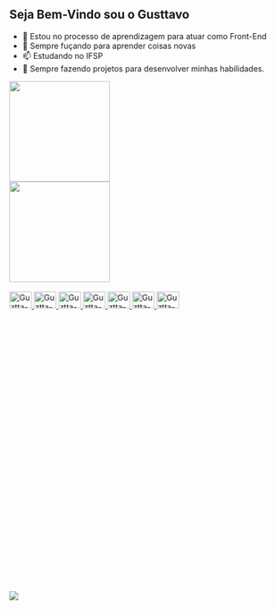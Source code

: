 ## Seja Bem-Vindo sou o Gusttavo

- 🔭 Estou no processo de aprendizagem para atuar como Front-End 
- 💬 Sempre fuçando para aprender coisas novas
- 📫 Estudando no IFSP
- 🧐 Sempre fazendo projetos para desenvolver minhas habilidades.
<div>
    <a href="https://beacons.ai/Guztta-B">
    <img height="180em" src="https://github-readme-stats.vercel.app/api?username=Guztta-B&show_icons=true&theme=dark&include_all_commits=true&count_private=true"/><br>
    <img height="180em" src="https://github-readme-stats.vercel.app/api/top-langs/?username=Guztta-B&layout=compact&langs_count=16&theme=dark"/>
</div>


<div style="display: inline_block"><br> 
   <img alt="Guztta-Arduino" height="30" width="40" src="https://cdn.jsdelivr.net/gh/devicons/devicon@latest/icons/arduino/arduino-original-wordmark.svg" />
  <img alt="Guztta-Azure" height="30" width="40" src="https://cdn.jsdelivr.net/gh/devicons/devicon@latest/icons/azure/azure-original-wordmark.svg">
   <img alt="Guztta-Canva" height="30" width="40" src="https://cdn.jsdelivr.net/gh/devicons/devicon@latest/icons/canva/canva-original.svg" />
  <img  alt="Guztta-HTML" height="30" width="40" src="https://cdn.jsdelivr.net/gh/devicons/devicon@latest/icons/html5/html5-original.svg" />
 <img alt="Guztta-CSS" height="30" width="40" src="https://cdn.jsdelivr.net/gh/devicons/devicon@latest/icons/css3/css3-original.svg" />
<img alt="Guztta-JavaScript" height="30" width="40" src="https://cdn.jsdelivr.net/gh/devicons/devicon@latest/icons/javascript/javascript-original.svg" />
 <img alt="Guztta-PHP" height="30" width="40" src="https://cdn.jsdelivr.net/gh/devicons/devicon@latest/icons/php/php-original.svg" />
   <svg viewBox="0 0 128 128">
  <img src="https://cdn.jsdelivr.net/gh/devicons/devicon@latest/icons/python/python-original-wordmark.svg" />
          
          
 
             
</div> 
